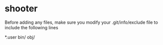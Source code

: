 shooter
=======

Before adding any files, make sure you modify your .git/info/exclude file to include the following lines

*.user
bin/
obj/